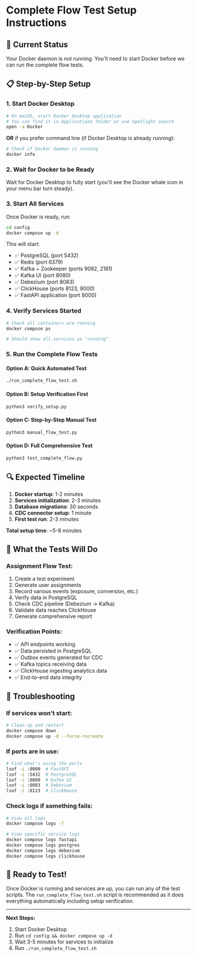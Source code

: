 # Complete Flow Test Setup Instructions

## 🚨 Current Status
Your Docker daemon is not running. You'll need to start Docker before we can run the complete flow tests.

## 📋 Step-by-Step Setup

### 1. Start Docker Desktop
```bash
# On macOS, start Docker Desktop application
# You can find it in Applications folder or use Spotlight search
open -a Docker
```

**OR** if you prefer command line (if Docker Desktop is already running):
```bash
# Check if Docker daemon is running
docker info
```

### 2. Wait for Docker to be Ready
Wait for Docker Desktop to fully start (you'll see the Docker whale icon in your menu bar turn steady).

### 3. Start All Services
Once Docker is ready, run:
```bash
cd config
docker compose up -d
```

This will start:
- ✅ PostgreSQL (port 5432)
- ✅ Redis (port 6379) 
- ✅ Kafka + Zookeeper (ports 9092, 2181)
- ✅ Kafka UI (port 8080)
- ✅ Debezium (port 8083)
- ✅ ClickHouse (ports 8123, 9000)
- ✅ FastAPI application (port 8000)

### 4. Verify Services Started
```bash
# Check all containers are running
docker compose ps

# Should show all services as "running"
```

### 5. Run the Complete Flow Tests

#### Option A: Quick Automated Test
```bash
./run_complete_flow_test.sh
```

#### Option B: Setup Verification First
```bash
python3 verify_setup.py
```

#### Option C: Step-by-Step Manual Test
```bash
python3 manual_flow_test.py
```

#### Option D: Full Comprehensive Test
```bash
python3 test_complete_flow.py
```

## 🔍 Expected Timeline

1. **Docker startup**: 1-2 minutes
2. **Services initialization**: 2-3 minutes
3. **Database migrations**: 30 seconds
4. **CDC connector setup**: 1 minute
5. **First test run**: 2-3 minutes

**Total setup time**: ~5-8 minutes

## 🎯 What the Tests Will Do

### Assignment Flow Test:
1. Create a test experiment
2. Generate user assignments
3. Record various events (exposure, conversion, etc.)
4. Verify data in PostgreSQL
5. Check CDC pipeline (Debezium → Kafka)
6. Validate data reaches ClickHouse
7. Generate comprehensive report

### Verification Points:
- ✅ API endpoints working
- ✅ Data persisted in PostgreSQL
- ✅ Outbox events generated for CDC
- ✅ Kafka topics receiving data
- ✅ ClickHouse ingesting analytics data
- ✅ End-to-end data integrity

## 🚨 Troubleshooting

### If services won't start:
```bash
# Clean up and restart
docker compose down
docker compose up -d --force-recreate
```

### If ports are in use:
```bash
# Find what's using the ports
lsof -i :8000  # FastAPI
lsof -i :5432  # PostgreSQL
lsof -i :8080  # Kafka UI
lsof -i :8083  # Debezium
lsof -i :8123  # ClickHouse
```

### Check logs if something fails:
```bash
# View all logs
docker compose logs -f

# View specific service logs
docker compose logs fastapi
docker compose logs postgres
docker compose logs debezium
docker compose logs clickhouse
```

## 🎉 Ready to Test!

Once Docker is running and services are up, you can run any of the test scripts. The `run_complete_flow_test.sh` script is recommended as it does everything automatically including setup verification.

---

**Next Steps:**
1. Start Docker Desktop
2. Run `cd config && docker compose up -d`
3. Wait 3-5 minutes for services to initialize
4. Run `./run_complete_flow_test.sh`
